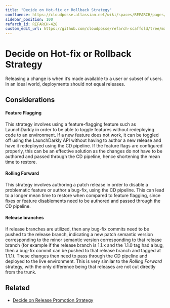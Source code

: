 ```yaml
---
title: "Decide on Hot-fix or Rollback Strategy"
confluence: https://cloudposse.atlassian.net/wiki/spaces/REFARCH/pages/1171947700/REFARCH-428+-+Decide+on+Hot-fix+or+Rollback+Strategy
sidebar_position: 100
refarch_id: REFARCH-428
custom_edit_url: https://github.com/cloudposse/refarch-scaffold/tree/main/docs/docs/fundamentals/design-decisions/foundational-release-engineering/decide-on-hot-fix-or-rollback-strategy.md
---
```


# Decide on Hot-fix or Rollback Strategy
Releasing a change is when it’s made available to a user or subset of users. In an ideal world, deployments should not equal releases.

## Considerations

#### Feature Flagging

This strategy involves using a feature-flagging feature such as LaunchDarkly in order to be able to toggle features without redeploying code to an environment. If a new feature does not work, it can be toggled off using the LaunchDarkly API without having to author a new release and have it redeployed using the CD pipeline. If the feature flags are configured properly, this can be an effective solution as the changes do not have to be authored and passed through the CD pipeline, hence shortening the mean time to restore.

#### Rolling Forward

This strategy involves authoring a patch release in order to disable a problematic feature or author a bug-fix, using the CD pipeline. This can lead to a longer mean time to restore when compared to feature flagging, since fixes or feature disablements need to be authored and passed through the CD pipeline.

#### Release branches

If release branches are utilized, then any bug-fix commits need to be pushed to the release branch, indicating a new patch semantic version corresponding to the minor semantic version corresponding to that release branch (for example if the release branch is 1.1.x and the 1.1.0 tag had a bug, then a bug-fix commit can be pushed to that release branch and tagged at 1.1.1). These changes then need to pass through the CD pipeline and deployed to the live environment. This is very similar to the _Rolling Forward_ strategy, with the only difference being that releases are not cut directly from the trunk.

## Related

- [Decide on Release Promotion Strategy](/reference-architecture/fundamentals/design-decisions/foundational-release-engineering/decide-on-release-promotion-strategy)


